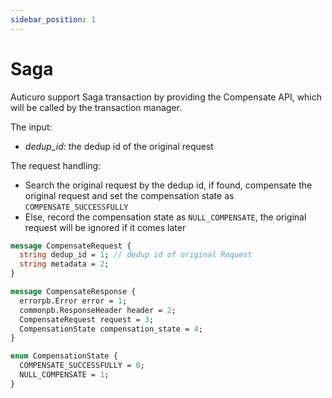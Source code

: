 ```yaml
---
sidebar_position: 1
---
```


# Saga
Auticuro support Saga transaction by providing the Compensate API, which will be called by the
transaction manager.

The input:
- _dedup_id_: the dedup id of the original request

The request handling:
- Search the original request by the dedup id, if found, compensate the original request and set 
the compensation state as `COMPENSATE_SUCCESSFULLY`
- Else, record the compensation state as `NULL_COMPENSATE`, the original request will be ignored if 
it comes later


```protobuf
message CompensateRequest {
  string dedup_id = 1; // dedup id of original Request
  string metadata = 2;
}

message CompensateResponse {
  errorpb.Error error = 1;
  commonpb.ResponseHeader header = 2;
  CompensateRequest request = 3;
  CompensationState compensation_state = 4;
}

enum CompensationState {
  COMPENSATE_SUCCESSFULLY = 0;
  NULL_COMPENSATE = 1;
}
```